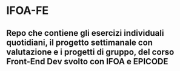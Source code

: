 # IFOA-FE

## Repo che contiene gli esercizi individuali quotidiani, il progetto settimanale con valutazione e i progetti di gruppo, del corso Front-End Dev svolto con IFOA e EPICODE
